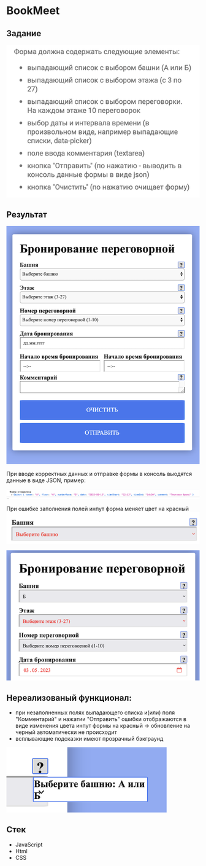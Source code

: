 # BookMeet

## Задание

![subject width=10%](/img/задание-1.png)

## Результат

![result](/img/форма-Chrome.png)

При вводе корректных данных и отправке формы в консоль выодятся данные в виде JSON, пример:

![json-date](/img/JSON-в-консоли.png)

При ошибке заполнения полей инпут форма меняет цвет на красный
![correct-error](/img/отображение-ошибки-при-нажатии-"Отправить".png)

![correct-error-2](/img/ошибки.png)

## Нереализованый функционал:
- при незаполненных полях выпадающего списка и(или) поля "Комментарий" и нажатии "Отправить" ошибки отображаются в виде изменения цвета инпут формы на красный -> обновление на черный автоматически не происходит
- всплывающие подсказки имеют прозрачный бэкграунд

![help](/img/некрасивое-отображение-подсказки(2).png)

## Стек

- JavaScript
- Html
- CSS
